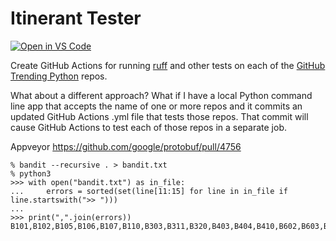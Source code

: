 # Itinerant Tester

[![Open in VS Code](https://open.vscode.dev/badges/open-in-vscode.svg)](https://vscode.dev/github/cclauss/itinerant-tester)

Create GitHub Actions for running [ruff](https://beta.ruff.rs) and other tests on each of the [GitHub Trending Python](https://github.com/trending?l=python) repos.

What about a different approach?  What if I have a local Python command line app that accepts the name of one or more repos and it commits an updated GitHub Actions .yml file that tests those repos.  That commit will cause GitHub Actions to test each of those repos in a separate job.

Appveyor https://github.com/google/protobuf/pull/4756

```
% bandit --recursive . > bandit.txt
% python3
>>> with open("bandit.txt") as in_file:
...     errors = sorted(set(line[11:15] for line in in_file if line.startswith(">> ")))
...
>>> print(",".join(errors))
B101,B102,B105,B106,B107,B110,B303,B311,B320,B403,B404,B410,B602,B603,B604,B607,B608,B701
```
